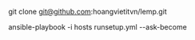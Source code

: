 git clone git@github.com:hoangvietitvn/lemp.git

ansible-playbook -i hosts runsetup.yml --ask-become
